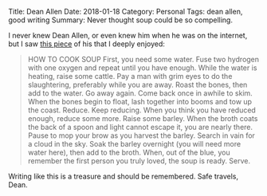 Title: Dean Allen
Date: 2018-01-18
Category: Personal
Tags: dean allen, good writing
Summary: Never thought soup could be so compelling.

I never knew Dean Allen, or even knew him when he was on the internet, but I saw [this piece](https://web.archive.org/web/20010501174516/http://www.cardigan.com/2001/01-10/) of his that I deeply enjoyed:

> HOW TO COOK SOUP
> First, you need some water. Fuse two hydrogen with one oxygen and repeat until you have enough. While the water is heating, raise some cattle. Pay a man with grim eyes to do the slaughtering, preferably while you are away. Roast the bones, then add to the water. Go away again. Come back once in awhile to skim. When the bones begin to float, lash together into booms and tow up the coast. Reduce. Keep reducing. When you think you have reduced enough, reduce some more. Raise some barley. When the broth coats the back of a spoon and light cannot escape it, you are nearly there. Pause to mop your brow as you harvest the barley. Search in vain for a cloud in the sky. Soak the barley overnight (you will need more water here), then add to the broth. When, out of the blue, you remember the first person you truly loved, the soup is ready. Serve.

Writing like this is a treasure and should be remembered. Safe travels, Dean. 